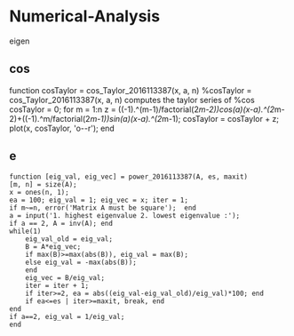 # Numerical-Analysis
eigen

## cos
  function cosTaylor = cos_Taylor_2016113387(x, a, n)
  %cosTaylor = cos_Taylor_2016113387(x, a, n) computes the taylor series of
  %cos
  cosTaylor = 0;
  for m = 1:n
     z = ((-1).^(m-1)/factorial(2*m-2))*cos(a)*(x-a).^(2*m-2)+((-1).^m/factorial(2*m-1))*sin(a)*(x-a).^(2*m-1);
     cosTaylor = cosTaylor + z;
  plot(x, cosTaylor, 'o--r');
  end
  
  ## e
    function [eig_val, eig_vec] = power_2016113387(A, es, maxit)
    [m, n] = size(A);
    x = ones(n, 1);
    ea = 100; eig_val = 1; eig_vec = x; iter = 1;
    if m~=n, error('Matrix A must be square');  end
    a = input('1. highest eigenvalue 2. lowest eigenvalue :');
    if a == 2, A = inv(A); end
    while(1)
        eig_val_old = eig_val;
        B = A*eig_vec;
        if max(B)>=max(abs(B)), eig_val = max(B);
        else eig_val = -max(abs(B));
        end
        eig_vec = B/eig_val;
        iter = iter + 1;
        if iter>=2, ea = abs((eig_val-eig_val_old)/eig_val)*100; end
        if ea<=es | iter>=maxit, break, end
    end
    if a==2, eig_val = 1/eig_val;
    end
